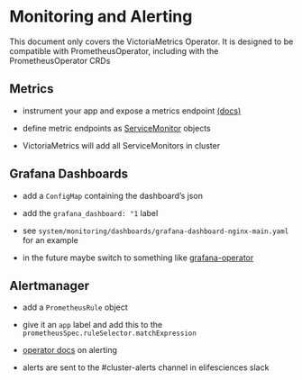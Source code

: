 
Monitoring and Alerting
=======================

This document only covers the VictoriaMetrics Operator. It is designed to be compatible with PrometheusOperator, including with the PrometheusOperator CRDs


## Metrics

-   instrument your app and expose a metrics endpoint
    [(docs)](https://prometheus.io/docs/instrumenting/clientlibs/)

-   define metric endpoints as
    [ServiceMonitor](https://github.com/coreos/prometheus-operator/blob/master/Documentation/user-guides/getting-started.md#related-resources)
    objects

-   VictoriaMetrics will add all ServiceMonitors in cluster

## Grafana Dashboards

-   add a `ConfigMap` containing the dashboard’s json

-   add the `grafana_dashboard: "1` label

-   see `system/monitoring/dashboards/grafana-dashboard-nginx-main.yaml` for an example

-   in the future maybe switch to something like
    [grafana-operator](https://github.com/integr8ly/grafana-operator)

## Alertmanager

-   add a `PrometheusRule` object

-   give it an `app` label and add this to the
    `prometheusSpec.ruleSelector.matchExpression`

-   [operator
    docs](https://github.com/coreos/prometheus-operator/blob/master/Documentation/user-guides/alerting.md)
    on alerting

-   alerts are sent to the \#cluster-alerts channel in elifesciences slack
